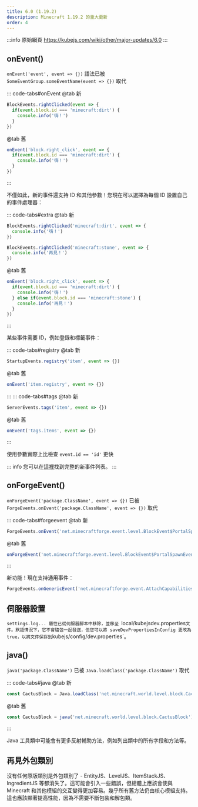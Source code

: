 ```yaml
---
title: 6.0 (1.19.2)
description: Minecraft 1.19.2 的重大更新
order: 4
---
```


:::info 原始網頁
https://kubejs.com/wiki/other/major-updates/6.0
:::

## onEvent()

`onEvent('event', event => {})` 語法已被 `SomeEventGroup.someEventName(event => {})` 取代

::: code-tabs#onEvent
@tab 新
```js
BlockEvents.rightClicked(event => {
  if(event.block.id === 'minecraft:dirt') {
    console.info('嗨！')
  }
})
```
@tab 舊
```js
onEvent('block.right_click', event => {
  if(event.block.id === 'minecraft:dirt') {
    console.info('嗨！')
  }
})
```
:::

不僅如此，新的事件還支持 ID 和其他參數！您現在可以選擇為每個 ID 設置自己的事件處理器：

::: code-tabs#extra
@tab 新
```js
BlockEvents.rightClicked('minecraft:dirt', event => {
  console.info('嗨！')
})

BlockEvents.rightClicked('minecraft:stone', event => {
  console.info('再見！')
})
```
@tab 舊
```js
onEvent('block.right_click', event => {
  if(event.block.id === 'minecraft:dirt') {
    console.info('嗨！')
  } else if(event.block.id === 'minecraft:stone') {
    console.info('再見！')
  }
})
```
:::

某些事件需要 ID，例如登錄和標籤事件：

::: code-tabs#registry
@tab 新
```js
StartupEvents.registry('item', event => {})
```
@tab 舊
```js
onEvent('item.registry', event => {})
```
:::
::: code-tabs#tags
@tab 新
```js
ServerEvents.tags('item', event => {})
```
@tab 舊
```js
onEvent('tags.items', event => {})
```
:::

使用參數實際上比檢查 `event.id == 'id'` 更快

::: info
您可以在[這裡](../../events/)找到完整的新事件列表。
:::

## onForgeEvent()

`onForgeEvent('package.ClassName', event => {})` 已被 `ForgeEvents.onEvent('package.ClassName', event => {})` 取代

::: code-tabs#forgeevent
@tab 新
```js
ForgeEvents.onEvent('net.minecraftforge.event.level.BlockEvent$PortalSpawnEvent', event => {})
```
@tab 舊
```js
onForgeEvent('net.minecraftforge.event.level.BlockEvent$PortalSpawnEvent', event => {})
```
:::

新功能！現在支持通用事件：

```js
ForgeEvents.onGenericEvent('net.minecraftforge.event.AttachCapabilitiesEvent', 'net.minecraft.world.entity.Entity', event => {})
```

## 伺服器設置

`settings.log... 屬性已從伺服器腳本中移除，並移至 `local/kubejsdev.properties` 文件。默認情況下，它不會隨包一起發送，但您可以將 saveDevPropertiesInConfig 更改為 true，以將文件保存到 `kubejs/config/dev.properties`。

## java()

`java('package.ClassName')` 已被 `Java.loadClass('package.ClassName')` 取代

::: code-tabs#java
@tab 新
```js
const CactusBlock = Java.loadClass('net.minecraft.world.level.block.CactusBlock')
```
@tab 舊
```js
const CactusBlock = java('net.minecraft.world.level.block.CactusBlock')
```
:::

Java 工具類中可能會有更多反射輔助方法，例如列出類中的所有字段和方法等。

## 再見外包類別

沒有任何原版類別是外包類別了 - EntityJS、LevelJS、ItemStackJS、IngredientJS 等都消失了。這可能會引入一些錯誤，但總體上應該會使與 Minecraft 和其他模組的交互變得更加容易。幾乎所有舊方法仍由核心模組支持。這也應該顯著提高性能，因為不需要不斷包裝和解包類。